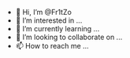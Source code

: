 - 👋 Hi, I’m @Fr1tZo
- 👀 I’m interested in ...
- 🌱 I’m currently learning ...
- 💞️ I’m looking to collaborate on ...
- 📫 How to reach me ...

<!---
Fr1tZo/Fr1tZo is a ✨ special ✨ repository because its `README.md` (this file) appears on your GitHub profile.
You can click the Preview link to take a look at your changes.
--->
